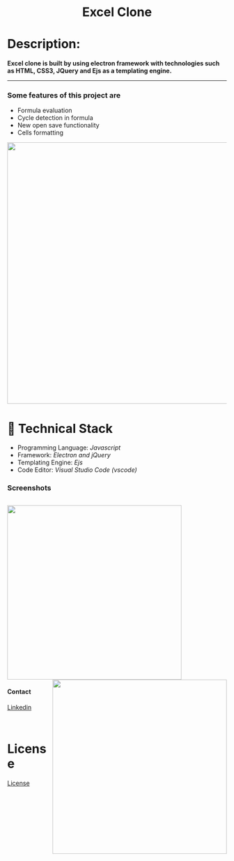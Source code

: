 <h1 align="center">
  Excel Clone
</h1>

# Description:

**Excel clone is built by using electron framework with technologies such as HTML, CSS3, JQuery and Ejs as a templating engine.**

------------

### Some features of this project are 
- Formula evaluation
- Cycle detection in formula
- New open save functionality
- Cells formatting

<img src="https://user-images.githubusercontent.com/57831888/102913495-d68fb680-44a4-11eb-8d2f-4e656ed66b4d.png" width="600px">

# 🚀 Technical Stack

- Programming Language: *Javascript*
- Framework: *Electron and jQuery*
- Templating Engine: *Ejs*
- Code Editor: *Visual Studio Code (vscode)*


### Screenshots
<img src="https://user-images.githubusercontent.com/57831888/102913495-d68fb680-44a4-11eb-8d2f-4e656ed66b4d.png" width="400px"   > <img src="https://user-images.githubusercontent.com/57831888/102913487-d4c5f300-44a4-11eb-8efd-5469bf74305e.png" width="400px"  align="right" >
---

#### Contact

[Linkedin](https://www.linkedin.com/in/nishtha-goyal-12a7871b6/)

<br />

# License
[License](LICENSE)
